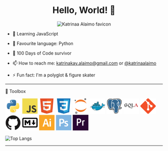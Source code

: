 <h1 align="center">Hello, World! 👋</h1>
<p align="center"><img src="https://static.wixstatic.com/media/d051dc_78bc5d136ba24cdeb58280bfac4a7125~mv2_d_1500_1500_s_2.png" alt="Katrinaa Alaimo favicon" width="70"></p>

- 🌱 Learning JavaScript

- 🐍 Favourite language: Python

- 💪 100 Days of Code survivor

- 📫 How to reach me: katrinakay.alaimo@gmail.com or [@katrinaalaimo](https://twitter.com/KatrinaAlaimo)

- ⚡ Fun fact: I'm a polyglot & figure skater

---

🧰 Toolbox

<img src="https://github.com/devicons/devicon/blob/master/icons/python/python-original.svg" alt="Python Logo" width="50" height="50"/> <img src="https://github.com/devicons/devicon/blob/master/icons/javascript/javascript-original.svg" alt="JavaScript Logo" width="50" height="50"/> <img src="https://github.com/devicons/devicon/blob/master/icons/html5/html5-original.svg" alt="HTML Logo" width="50" height="50"/> <img src="https://github.com/devicons/devicon/blob/master/icons/css3/css3-original.svg" alt="CSS Logo" width="50" height="50"/> <img src="https://github.com/devicons/devicon/blob/master/icons/jupyter/jupyter-original.svg" alt="Jupyter Logo" width="50" height="50"/> <img src="https://github.com/devicons/devicon/blob/master/icons/docker/docker-original.svg" alt="Docker Logo" width="50" height="50"/> <img src="https://github.com/devicons/devicon/blob/master/icons/postgresql/postgresql-original.svg" alt="Postgresql Logo" width="50" height="50"/> <img src="https://github.com/devicons/devicon/blob/master/icons/sqlalchemy/sqlalchemy-original.svg" alt="SQLAlchemy Logo" width="50" height="50"/> <img src="https://github.com/devicons/devicon/blob/master/icons/git/git-original.svg" alt="Git Logo" width="50" height="50"/> <img src="https://github.com/devicons/devicon/blob/master/icons/github/github-original.svg" alt="GitHub Logo" width="50" height="50"/> 
<img src="https://github.com/devicons/devicon/blob/master/icons/markdown/markdown-original.svg" alt="Markdown Logo" width="50" height="50"/> <img src="https://github.com/devicons/devicon/blob/master/icons/illustrator/illustrator-plain.svg" alt="Illustrator Logo" width="50" height="50"/> <img src="https://github.com/devicons/devicon/blob/master/icons/photoshop/photoshop-plain.svg" alt="Photoshop Logo" width="50" height="50"/> <img src="https://github.com/devicons/devicon/blob/master/icons/premierepro/premierepro-plain.svg" alt="Premiere Pro Logo" width="50" height="50"/>

![Top Langs](https://github-readme-stats.vercel.app/api/top-langs/?username=katrinaalaimo&layout=compact&exclude_repo=greek-gods)

---
